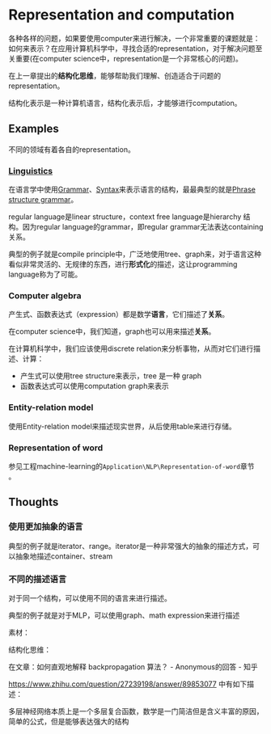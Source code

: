 # Representation and computation

各种各样的问题，如果要使用computer来进行解决，一个非常重要的课题就是：如何来表示？在应用计算机科学中，寻找合适的representation，对于解决问题至关重要(在computer science中，representation是一个非常核心的问题)。

在上一章提出的**结构化思维**，能够帮助我们理解、创造适合于问题的representation。


结构化表示是一种计算机语言，结构化表示后，才能够进行computation。

## Examples

不同的领域有着各自的representation。

### [Linguistics](https://en.wikipedia.org/wiki/Linguistics)

在语言学中使用[Grammar](https://en.wikipedia.org/wiki/Grammar)、[Syntax](https://en.wikipedia.org/wiki/Syntax)来表示语言的结构，最最典型的就是[Phrase structure grammar](https://en.wikipedia.org/wiki/Parsing_of_natural_language)。

regular language是linear structure，context free language是hierarchy 结构。因为regular language的grammar，即regular grammar无法表达containing关系。

典型的例子就是compile principle中，广泛地使用tree、graph来，对于语言这种看似非常灵活的、无规律的东西，进行**形式化**的描述，这让programming language称为了可能。



### Computer algebra

产生式、函数表达式（expression）都是数学**语言**，它们描述了**关系**。

在computer science中，我们知道，graph也可以用来描述**关系**。

在计算机科学中，我们应该使用discrete relation来分析事物，从而对它们进行描述、计算：

- 产生式可以使用tree structure来表示，tree 是一种 graph
- 函数表达式可以使用computation graph来表示



### Entity-relation model

使用Entity-relation model来描述现实世界，从后使用table来进行存储。

### Representation of word

参见工程machine-learning的`Application\NLP\Representation-of-word`章节 。



## Thoughts

### 使用更加抽象的语言

典型的例子就是iterator、range。iterator是一种非常强大的抽象的描述方式，可以抽象地描述container、stream

### 不同的描述语言

对于同一个结构，可以使用不同的语言来进行描述。

典型的例子就是对于MLP，可以使用graph、math expression来进行描述

素材：

结构化思维：

在文章：如何直观地解释 backpropagation 算法？ - Anonymous的回答 - 知乎

https://www.zhihu.com/question/27239198/answer/89853077 中有如下描述：

多层神经网络本质上是一个多层复合函数，数学是一门简洁但是含义丰富的原因，简单的公式，但是能够表达强大的结构